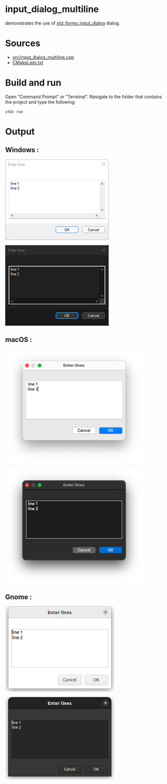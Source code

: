 # input_dialog_multiline

demonstrates the use of [xtd::forms::input_dialog](https://gammasoft71.github.io/xtd/reference_guides/latest/classxtd_1_1forms_1_1input__dialog.html) dialog.

# Sources

* [src/input_dialog_multiline.cpp](src/input_dialog_multiline.cpp)
* [CMakeLists.txt](CMakeLists.txt)

# Build and run

Open "Command Prompt" or "Terminal". Navigate to the folder that contains the project and type the following:

```shell
xtdc run
```

# Output

## Windows :

![Screenshot](../../../../docs/pictures/examples/input_dialog_multiline_w.png)

![Screenshot](../../../../docs/pictures/examples/input_dialog_multiline_wd.png)

## macOS :

![Screenshot](../../../../docs/pictures/examples/input_dialog_multiline_m.png)

![Screenshot](../../../../docs/pictures/examples/input_dialog_multiline_md.png)

## Gnome :

![Screenshot](../../../../docs/pictures/examples/input_dialog_multiline_g.png)

![Screenshot](../../../../docs/pictures/examples/input_dialog_multiline_gd.png)
